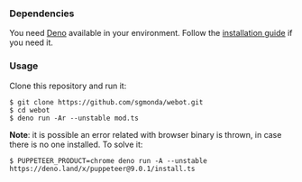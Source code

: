 ### Dependencies

You need [Deno](https://deno.land) available in your environment. Follow the [installation guide](https://deno.land/#installation) if you need it.

### Usage

Clone this repository and run it:

```
$ git clone https://github.com/sgmonda/webot.git
$ cd webot
$ deno run -Ar --unstable mod.ts
```

**Note**: it is possible an error related with browser binary is thrown, in case there is no one installed. To solve it:

```
$ PUPPETEER_PRODUCT=chrome deno run -A --unstable https://deno.land/x/puppeteer@9.0.1/install.ts
```

